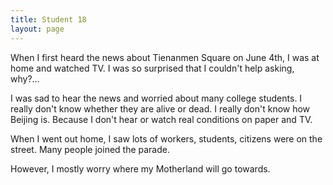 ```yaml
---
title: Student 18
layout: page
---
```

When I first heard the news about Tienanmen Square on June 4th, I was at home and watched TV.  I was so surprised that I couldn't help asking, why?...

I was sad to hear the news and worried about many college students.  I really don't know whether they are alive or dead.  I really don't know how Beijing is.  Because I don't hear or watch real conditions on paper and TV.

When I went out home, I saw lots of workers, students, citizens were on the street.  Many people joined the parade.

However, I mostly worry where my Motherland will go towards.